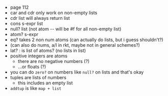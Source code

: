 * page 112
* car and cdr only work on non-empty lists
* cdr list will always return list
* cons s-expr list
* null? list (not atom -- will be #f for all non-empty list)
* atom? s-expr
* eq? takes 2 non num atoms (can actually do lists, but i guess shouldn't?)
* (can also do nums, a/l in rkt, maybe not in general schemes?)
* lat? : is list of atoms? (no lists in list)
* positive integers are atoms
  * there are no negative numbers (?)
  * ...or floats (?)
* you can do `zero?` on numbers like `null?` on lists and that's okay
* tuples are lists of numbers
  * this includes an empty list
* `addtup` is like `map + list`
